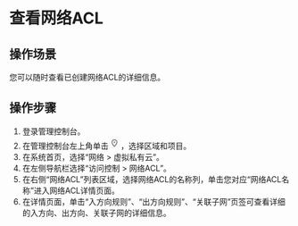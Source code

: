 # 查看网络ACL<a name="vpc_acl_0009"></a>

## 操作场景<a name="section66699152161428"></a>

您可以随时查看已创建网络ACL的详细信息。

## 操作步骤<a name="section25103352161542"></a>

1.  登录管理控制台。
2.  在管理控制台左上角单击![](figures/icon-region.png)，选择区域和项目。
3.  在系统首页，选择“网络 \> 虚拟私有云”。
4.  在左侧导航栏选择“访问控制 \> 网络ACL”。
5.  在右侧“网络ACL”列表区域，选择网络ACL的名称列，单击您对应“网络ACL名称”进入网络ACL详情页面。
6.  在详情页面，单击“入方向规则”、“出方向规则”、“关联子网”页签可查看详细的入方向、出方向、关联子网的详细信息。

